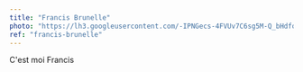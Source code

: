 ```yaml
---
title: "Francis Brunelle"
photo: "https://lh3.googleusercontent.com/-IPNGecs-4FVUv7C6sg5M-Q_bHdfoGeb8aVlr41XVnqvPsco2zClxZAOQCA-w-UdLmsW=w1920-h1200-rw-no"
ref: "francis-brunelle"
---
```

C'est moi Francis
